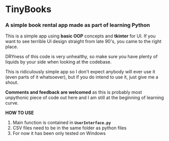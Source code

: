 # TinyBooks
### A simple book rental app made as part of learning Python  

This is a simple app using **basic OOP** concepts and **tkinter** for UI.
If you want to see terrible UI design straight from late 90's, you came to the right place.

DRYness of this code is very unhealthy, so make sure you have plenty of liquids by your side when looking at the codebase.

This is ridiculously simple app so I don't expect anybody will ever use it (even parts of it whatsoever), but if you do intend to use it, just give me a shout.

**Comments and feedback are welcomed** as this is probably most unpythonic piece of code out here and I am still at the beginning of learning curve.  

**HOW TO USE**
1. Main function is contained in 
**``` UserInterface.py ```**
2. CSV files need to be in the same folder as python files
3. For now it has been only tested on Windows
